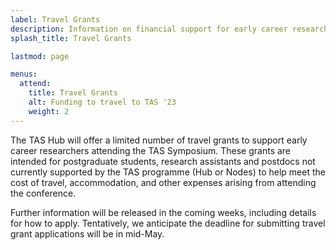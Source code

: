 ```yaml
---
label: Travel Grants
description: Information on financial support for early career researchers to travel to TAS '23.
splash_title: Travel Grants

lastmod: page

menus:
  attend:
    title: Travel Grants
    alt: Funding to travel to TAS '23
    weight: 2
---
```


The TAS Hub will offer a limited number of travel grants to support early career researchers attending the TAS Symposium. These grants are intended for postgraduate students, research assistants and postdocs not currently supported by the TAS programme (Hub or Nodes) to help meet the cost of travel, accommodation, and other expenses arising from attending the conference.

Further information will be released in the coming weeks, including details for how to apply. Tentatively, we anticipate the deadline for submitting travel grant applications will be in mid-May.